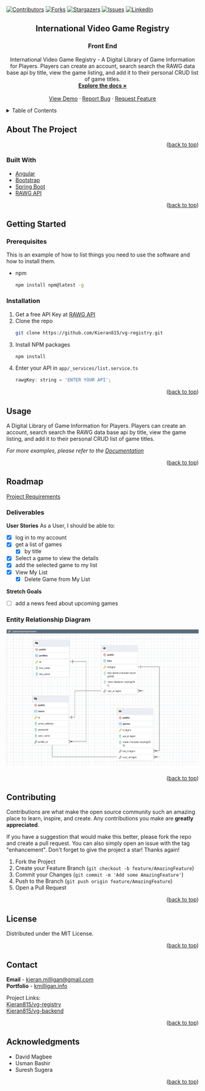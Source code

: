 <div id="top"></div>

[![Contributors][contributors-shield]][contributors-url]
[![Forks][forks-shield]][forks-url]
[![Stargazers][stars-shield]][stars-url]
[![Issues][issues-shield]][issues-url]
[![LinkedIn][linkedin-shield]][linkedin-url]


<h2 align="center">International Video Game Registry</h2>
<h3 align="center">Front End</h3>

  <p align="center">
    International Video Game Registry - A Digital Library of Game Information for Players. Players can create an account, search search the RAWG data base api by title, view the game listing, and add it to their personal CRUD list of game titles.
    <br />
    <a href="https://github.com/Kieran815/vg-registry"><strong>Explore the docs »</strong></a>
    <br />
    <br />
    <a href="https://github.com/Kieran815/vg-registry">View Demo</a>
    ·
    <a href="https://github.com/Kieran815/vg-registry/issues">Report Bug</a>
    ·
    <a href="https://github.com/Kieran815/vg-registry/issues">Request Feature</a>
  </p>
</div>



<!-- TABLE OF CONTENTS -->
<details>
  <summary>Table of Contents</summary>
  <ol>
    <li>
      <a href="#about-the-project">About The Project</a>
      <ul>
        <li><a href="#built-with">Built With</a></li>
      </ul>
    </li>
    <li>
      <a href="#getting-started">Getting Started</a>
      <ul>
        <li><a href="#prerequisites">Prerequisites</a></li>
        <li><a href="#installation">Installation</a></li>
      </ul>
    </li>
    <li><a href="#usage">Usage</a></li>
    <li><a href="#roadmap">Roadmap</a></li>
    <li><a href="#contributing">Contributing</a></li>
    <li><a href="#license">License</a></li>
    <li><a href="#contact">Contact</a></li>
    <li><a href="#acknowledgments">Acknowledgments</a></li>
  </ol>
</details>



<!-- ABOUT THE PROJECT -->
## About The Project

<p align="right">(<a href="#top">back to top</a>)</p>



### Built With

* [Angular](https://angular.io/)
* [Bootstrap](https://valor-software.com/ngx-bootstrap/#/)
* [Spring Boot](https://spring.io/projects/spring-boot)
* [RAWG API](https://rawg.io/login?forward=developer)

<p align="right">(<a href="#top">back to top</a>)</p>



<!-- GETTING STARTED -->
## Getting Started

### Prerequisites

This is an example of how to list things you need to use the software and how to install them.
* npm
  ```sh
  npm install npm@latest -g
  ```

### Installation

1. Get a free API Key at [RAWG API](https://rawg.io/login?forward=developer)
2. Clone the repo
   ```sh
   git clone https://github.com/Kieran815/vg-registry.git
   ```
3. Install NPM packages
   ```sh
   npm install
   ```
4. Enter your API in `app/_services/list.service.ts`
   ```js
   rawgKey: string = 'ENTER YOUR API';
   ```

<p align="right">(<a href="#top">back to top</a>)</p>



<!-- USAGE EXAMPLES -->
## Usage

A Digital Library of Game Information for Players. Players can create an account, search search the RAWG data base api by title, view the game listing, and add it to their personal CRUD list of game titles.

_For more examples, please refer to the [Documentation](https://github.com/Kieran815/vg-registry)_

<p align="right">(<a href="#top">back to top</a>)</p>



<!-- ROADMAP -->
## Roadmap

[Project Requirements](https://git.generalassemb.ly/java-interapt-11-8/capstone-project)

### Deliverables

**User Stories**
As a User, I should be able to:
- [x] log in to my account
- [x] get a list of games
  - [x] by title
- [x] Select a game to view the details
- [x] add the selected game to my list
- [x] View My List
  - [x] Delete Game from My List

**Stretch Goals**
- [ ] add a news feed about upcoming games

### Entity Relationship Diagram
<img src="./ivgr-erd.png" alt="Int'l Video Game Registry Initial Entity Relationship Diagram" />

<!-- See the [open issues](https://github.com/Kieran815/vg-registry/issues) for a full list of proposed features (and known issues). -->

<p align="right">(<a href="#top">back to top</a>)</p>



<!-- CONTRIBUTING -->
## Contributing

Contributions are what make the open source community such an amazing place to learn, inspire, and create. Any contributions you make are **greatly appreciated**.

If you have a suggestion that would make this better, please fork the repo and create a pull request. You can also simply open an issue with the tag "enhancement".
Don't forget to give the project a star! Thanks again!

1. Fork the Project
2. Create your Feature Branch (`git checkout -b feature/AmazingFeature`)
3. Commit your Changes (`git commit -m 'Add some AmazingFeature'`)
4. Push to the Branch (`git push origin feature/AmazingFeature`)
5. Open a Pull Request

<p align="right">(<a href="#top">back to top</a>)</p>



<!-- LICENSE -->
## License

Distributed under the MIT License.

<p align="right">(<a href="#top">back to top</a>)</p>



<!-- CONTACT -->
## Contact

**Email** - <a href="mailto: kieran.milligan@gmail.com">kieran.milligan@gmail.com</a><br/>
**Portfolio** - <a href="kmilligan.info" target="_blank" rel="noopener noreferrer">kmilligan.info</a><br/>
<!-- **Twitter** - [@twitter_handle](https://twitter.com/twitter_handle) -->

Project Links:
<br/>
[Kieran815/vg-registry](https://github.com/Kieran815/vg-registry)<br/>
[Kieran815/vg-backend](https://github.com/Kieran815/vg-backend)
<p align="right">(<a href="#top">back to top</a>)</p>



<!-- ACKNOWLEDGMENTS -->
## Acknowledgments

* []() David Magbee
* []() Usman Bashir
* []() Suresh Sugera

<p align="right">(<a href="#top">back to top</a>)</p>

[contributors-shield]: https://img.shields.io/github/contributors/Kieran815/vg-registry.svg?style=for-the-badge
[contributors-url]: https://github.com/Kieran815/vg-registry/graphs/contributors
[forks-shield]: https://img.shields.io/github/forks/Kieran815/vg-registry.svg?style=for-the-badge
[forks-url]: https://github.com/Kieran815/vg-registry/network/members
[stars-shield]: https://img.shields.io/github/stars/Kieran815/vg-registry.svg?style=for-the-badge
[stars-url]: https://github.com/Kieran815/vg-registry/stargazers
[issues-shield]: https://img.shields.io/github/issues/Kieran815/vg-registry.svg?style=for-the-badge
[issues-url]: https://github.com/Kieran815/vg-registry/issues
[license-shield]: https://img.shields.io/github/license/Kieran815/vg-registry.svg?style=for-the-badge
[license-url]: https://github.com/Kieran815/vg-registry/blob/master/LICENSE.txt
[linkedin-shield]: https://img.shields.io/badge/-LinkedIn-black.svg?style=for-the-badge&logo=linkedin&colorB=555
[linkedin-url]: https://linkedin.com/in/kieran-milligan
[product-screenshot]: images/screenshot.png
